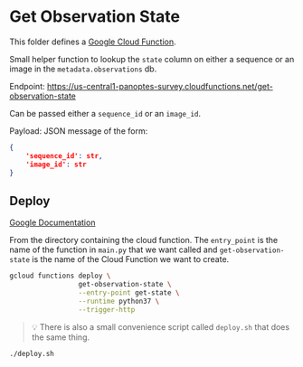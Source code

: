 Get Observation State
=====================

This folder defines a [Google Cloud Function](https://cloud.google.com/functions/).

Small helper function to lookup the `state` column on either a sequence or an
image in the `metadata.observations` db.

Endpoint: https://us-central1-panoptes-survey.cloudfunctions.net/get-observation-state

Can be passed either a `sequence_id` or an `image_id`.

Payload: JSON message of the form:

```json
{
    'sequence_id': str,
    'image_id': str
}
```

Deploy
------

[Google Documentation](https://cloud.google.com/functions/docs/deploying/filesystem)

From the directory containing the cloud function. The `entry_point` is the
name of the function in `main.py` that we want called and `get-observation-state`
is the name of the Cloud Function we want to create.

```bash
gcloud functions deploy \
                 get-observation-state \
                 --entry-point get-state \
                 --runtime python37 \
                 --trigger-http
```

> :bulb: There is also a small convenience script called `deploy.sh` that
does the same thing.
```bash
./deploy.sh
```
